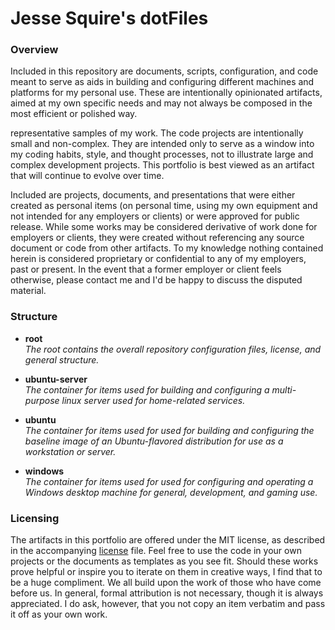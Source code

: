 # Jesse Squire's dotFiles

### Overview

Included in this repository are documents, scripts, configuration, and code meant to serve as aids in building and configuring different machines and platforms for my personal use.  These are intentionally opinionated artifacts, aimed at my own specific needs and may not always be composed in the most efficient or polished way.

representative samples of my work.  The code projects are intentionally small and non-complex.  They are intended only to serve as a window into my coding habits, style, and thought processes, not to illustrate large and complex development projects.  This portfolio is best viewed as an artifact that will continue to evolve over time.

Included are projects, documents, and presentations that were either created as personal items (on personal time, using my own equipment and not intended for any employers or clients) or were approved for public release.  While some works may be considered derivative of work done for employers or clients, they were created without referencing any source document or code from other artifacts.  To my knowledge nothing contained herein is considered proprietary or confidential to any of my employers, past or present.  In the event that a former employer or client feels otherwise, please contact me and I'd be happy to discuss the disputed material.

### Structure

* **root**  
  _The root contains the overall repository configuration files, license, and general structure._

* **ubuntu-server**  
  _The container for items used for building and configuring a multi-purpose linux server used for home-related services._  

* **ubuntu**  
  _The container for items used for used for building and configuring the baseline image of an Ubuntu-flavored distribution for use as a workstation or server._  

* **windows**  
  _The container for items used for used for configuring and operating a Windows desktop machine for general, development, and gaming use._  

### Licensing

The artifacts in this portfolio are offered under the MIT license, as described in the accompanying [license](./LICENSE "license") file.  Feel free to use the code in your own projects or the documents as templates as you see fit.  Should these works prove helpful or inspire you to iterate on them in creative ways, I find that to be a huge compliment.  We all build upon the work of those who have come before us.  In general, formal attribution is not necessary, though it is always appreciated.  I do ask, however, that you not copy an item verbatim and pass it off as your own work.
